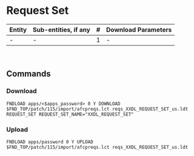 # Request Set

| Entity      | Sub-entities, if any |  #   | Download Parameters   |
| :----       | :--------            | :--: | :----   |
| -     | -      | 1    |-    |


<br>

## Commands

### Download 

```
FNDLOAD apps/<$apps_password> 0 Y DOWNLOAD $FND_TOP/patch/115/import/afcpreqs.lct reqs_XXDL_REQUEST_SET_us.ldt REQUEST_SET REQUEST_SET_NAME="XXDL_REQUEST_SET"
```

### Upload

```
FNDLOAD apps/password 0 Y UPLOAD $FND_TOP/patch/115/import/afcpreqs.lct reqs_XXDL_REQUEST_SET_us.ldt
```

<br>

